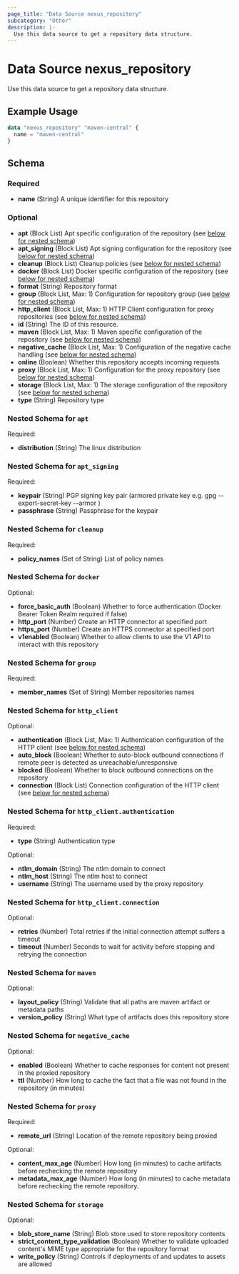 ```yaml
---
page_title: "Data Source nexus_repository"
subcategory: "Other"
description: |-
  Use this data source to get a repository data structure.
---
```

# Data Source nexus_repository
Use this data source to get a repository data structure.
## Example Usage
```terraform
data "nexus_repository" "maven-central" {
  name = "maven-central"
}
```
<!-- schema generated by tfplugindocs -->
## Schema

### Required

- **name** (String) A unique identifier for this repository

### Optional

- **apt** (Block List) Apt specific configuration of the repository (see [below for nested schema](#nestedblock--apt))
- **apt_signing** (Block List) Apt signing configuration for the repository (see [below for nested schema](#nestedblock--apt_signing))
- **cleanup** (Block List) Cleanup policies (see [below for nested schema](#nestedblock--cleanup))
- **docker** (Block List) Docker specific configuration of the repository (see [below for nested schema](#nestedblock--docker))
- **format** (String) Repository format
- **group** (Block List, Max: 1) Configuration for repository group (see [below for nested schema](#nestedblock--group))
- **http_client** (Block List, Max: 1) HTTP Client configuration for proxy repositories (see [below for nested schema](#nestedblock--http_client))
- **id** (String) The ID of this resource.
- **maven** (Block List, Max: 1) Maven specific configuration of the repository (see [below for nested schema](#nestedblock--maven))
- **negative_cache** (Block List, Max: 1) Configuration of the negative cache handling (see [below for nested schema](#nestedblock--negative_cache))
- **online** (Boolean) Whether this repository accepts incoming requests
- **proxy** (Block List, Max: 1) Configuration for the proxy repository (see [below for nested schema](#nestedblock--proxy))
- **storage** (Block List, Max: 1) The storage configuration of the repository (see [below for nested schema](#nestedblock--storage))
- **type** (String) Repository type

<a id="nestedblock--apt"></a>
### Nested Schema for `apt`

Required:

- **distribution** (String) The linux distribution


<a id="nestedblock--apt_signing"></a>
### Nested Schema for `apt_signing`

Required:

- **keypair** (String) PGP signing key pair (armored private key e.g. gpg --export-secret-key --armor )
- **passphrase** (String) Passphrase for the keypair


<a id="nestedblock--cleanup"></a>
### Nested Schema for `cleanup`

Required:

- **policy_names** (Set of String) List of policy names


<a id="nestedblock--docker"></a>
### Nested Schema for `docker`

Optional:

- **force_basic_auth** (Boolean) Whether to force authentication (Docker Bearer Token Realm required if false)
- **http_port** (Number) Create an HTTP connector at specified port
- **https_port** (Number) Create an HTTPS connector at specified port
- **v1enabled** (Boolean) Whether to allow clients to use the V1 API to interact with this repository


<a id="nestedblock--group"></a>
### Nested Schema for `group`

Required:

- **member_names** (Set of String) Member repositories names


<a id="nestedblock--http_client"></a>
### Nested Schema for `http_client`

Optional:

- **authentication** (Block List, Max: 1) Authentication configuration of the HTTP client (see [below for nested schema](#nestedblock--http_client--authentication))
- **auto_block** (Boolean) Whether to auto-block outbound connections if remote peer is detected as unreachable/unresponsive
- **blocked** (Boolean) Whether to block outbound connections on the repository
- **connection** (Block List) Connection configuration of the HTTP client (see [below for nested schema](#nestedblock--http_client--connection))

<a id="nestedblock--http_client--authentication"></a>
### Nested Schema for `http_client.authentication`

Required:

- **type** (String) Authentication type

Optional:

- **ntlm_domain** (String) The ntlm domain to connect
- **ntlm_host** (String) The ntlm host to connect
- **username** (String) The username used by the proxy repository


<a id="nestedblock--http_client--connection"></a>
### Nested Schema for `http_client.connection`

Optional:

- **retries** (Number) Total retries if the initial connection attempt suffers a timeout
- **timeout** (Number) Seconds to wait for activity before stopping and retrying the connection



<a id="nestedblock--maven"></a>
### Nested Schema for `maven`

Optional:

- **layout_policy** (String) Validate that all paths are maven artifact or metadata paths
- **version_policy** (String) What type of artifacts does this repository store


<a id="nestedblock--negative_cache"></a>
### Nested Schema for `negative_cache`

Optional:

- **enabled** (Boolean) Whether to cache responses for content not present in the proxied repository
- **ttl** (Number) How long to cache the fact that a file was not found in the repository (in minutes)


<a id="nestedblock--proxy"></a>
### Nested Schema for `proxy`

Required:

- **remote_url** (String) Location of the remote repository being proxied

Optional:

- **content_max_age** (Number) How long (in minutes) to cache artifacts before rechecking the remote repository
- **metadata_max_age** (Number) How long (in minutes) to cache metadata before rechecking the remote repository.


<a id="nestedblock--storage"></a>
### Nested Schema for `storage`

Optional:

- **blob_store_name** (String) Blob store used to store repository contents
- **strict_content_type_validation** (Boolean) Whether to validate uploaded content's MIME type appropriate for the repository format
- **write_policy** (String) Controls if deployments of and updates to assets are allowed

